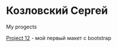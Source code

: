 

# Козловский Сергей
My progects


[Project 12](https://zavulon31.github.io/progect_12/scr/) - мой первый макет с bootstrap
